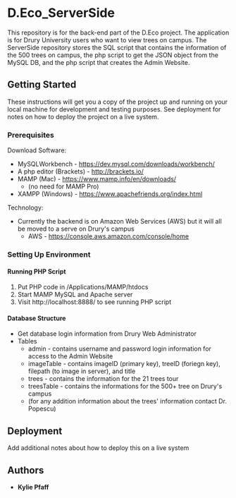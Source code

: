 # D.Eco_ServerSide

This repository is for the back-end part of the D.Eco project. The application is for Drury University users who want to view trees on campus. The ServerSide repository stores the SQL script that contains the information of the 500 trees on campus, the php script to get the JSON object from the MySQL DB, and the php script that creates the Admin Website.

## Getting Started

These instructions will get you a copy of the project up and running on your local machine for development and testing purposes. See deployment for notes on how to deploy the project on a live system.

### Prerequisites

Download Software:
* MySQLWorkbench - https://dev.mysql.com/downloads/workbench/
* A php editor (Brackets) - http://brackets.io/
* MAMP (Mac) - https://www.mamp.info/en/downloads/
  * (no need for MAMP Pro)
* XAMPP (Windows) - https://www.apachefriends.org/index.html

Technology:
* Currently the backend is on Amazon Web Services (AWS) but it will all be moved to a serve on Drury's campus
  * AWS - https://console.aws.amazon.com/console/home

### Setting Up Environment

#### Running PHP Script
1. Put PHP code in /Applications/MAMP/htdocs
2. Start MAMP MySQL and Apache server
3. Visit http://localhost:8888/ to see running PHP script

#### Database Structure
* Get database login information from Drury Web Administrator
* Tables
  * admin - contains username and password login information for access to the Admin Website
  * imageTable - contains imageID (primary key), treeID (foriegn key), filepath (to image in server), and title
  * trees - contains the information for the 21 trees tour
  * treesTable - contains the informations for the 500+ tree on Drury's campus
   * (for any addition information about the trees' information contact Dr. Popescu)

## Deployment

Add additional notes about how to deploy this on a live system


## Authors

* **Kylie Pfaff**
